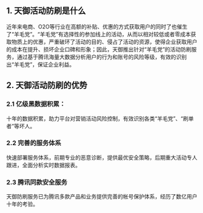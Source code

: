 ## 1. 天御活动防刷是什么
近年来电商、O2O等行业在高额的补贴、优惠的方式获取用户的同时了也催生了“羊毛党”。“羊毛党”有选择性的参加线上的活动，从而以相对较低或者零成本获取物质上的优惠，严重破环了活动的目的、侵占了活动的资源，使得企业获取用户的成本在提升、损坏企业口碑和形象；因此，天御推出针对“羊毛党”的活动防刷服务，通过基于腾讯海量大数据分析用户的行为和账号的风险等级，有效的识别出“羊毛党”，保证企业利益。

## 2. 天御活动防刷的优势
### 2.1 亿级黑数据积累：
十年的数据积累，助力平台对营销活动风险控制，有效识别各类“羊毛党”、“刷单者”等坏人。
### 2.2 完善的服务体系
快速部署服务体系，前期专业的恶意诊断，提供最优安全策略，后期重大活动专人跟进，全面分析实时数据报表。
### 2.3 腾讯同款安全服务
天御防刷服务已为腾讯多款产品和业务提供完善的帐号保护体系，经历了数亿用户十年的考验。

